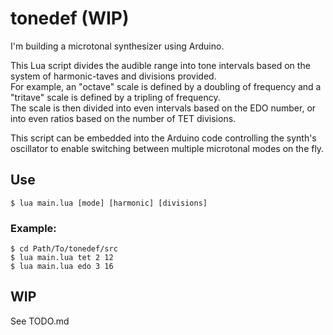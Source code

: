 
# tonedef (WIP)

I'm building a microtonal synthesizer using Arduino. 
<br>

This Lua script divides the audible range into tone intervals
based on the system of harmonic-taves and divisions provided. <br>
For example, an "octave" scale is defined by a doubling of frequency 
and a "tritave" scale is defined by a tripling of frequency. <br>
The scale is then divided into even intervals based on the EDO number,
or into even ratios based on the number of TET divisions.
<br>

This script can be embedded into the Arduino code controlling the
synth's oscillator to enable switching between multiple microtonal modes
on the fly. 
<br>

## Use
`$ lua main.lua [mode] [harmonic] [divisions]`
### Example:
```
$ cd Path/To/tonedef/src
$ lua main.lua tet 2 12
$ lua main.lua edo 3 16
```

## WIP
See TODO.md
